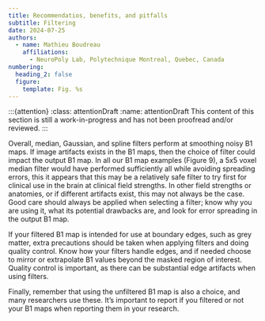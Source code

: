 ```yaml
---
title: Recommendatios, benefits, and pitfalls
subtitle: Filtering
date: 2024-07-25
authors:
  - name: Mathieu Boudreau
    affiliations:
      - NeuroPoly Lab, Polytechnique Montreal, Quebec, Canada
numbering:
  heading_2: false
  figure:
    template: Fig. %s
---
```


:::{attention}
:class: attentionDraft
:name: attentionDraft
This content of this section is still a work-in-progress and has not been proofread and/or reviewed.
:::

Overall, median, Gaussian, and spline filters perform at smoothing noisy B1 maps. If image artifacts exists in the B1 maps, then the choice of filter could impact the output B1 map.  In all our B1 map examples (Figure 9), a 5x5 voxel median filter would have performed sufficiently all while avoiding spreading errors, this it appears that this may be a relatively safe filter to try first for clinical use in the brain at clinical field strengths. In other field strengths or anatomies, or if different artifacts exist, this may not always be the case. Good care should always be applied when selecting a filter; know why you are using it, what its potential drawbacks are, and look for error spreading in the output B1 map. 

If your filtered B1 map is intended for use at boundary edges, such as grey matter, extra precautions should be taken when applying filters and doing quality control. Know how your filters handle edges, and if needed choose to mirror or extrapolate B1 values beyond the masked region of interest. Quality control is important, as there can be substantial edge artifacts when using filters. 


Finally, remember that using the unfiltered B1 map is also a choice, and many researchers use these. It’s important to report if you filtered or not your B1 maps when reporting them in your research.
